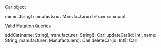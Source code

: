 Car object

name: String!
manufacturer: Manufacturers! # use an enum!

Valid Mutation Queries

addCar(name: String!, manufacturer: String!): Car!
updateCar(id: Int!, name: String, manufacturer: Manufacturers): Car!
deleteCar(id: Int!): Car!